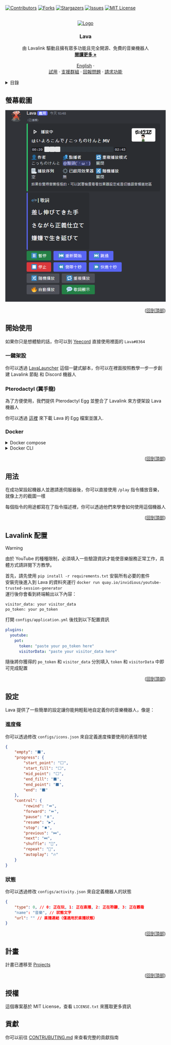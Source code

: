 <!-- PROJECT SHIELDS -->
<!--
*** I'm using markdown "reference style" links for readability.
*** Reference links are enclosed in brackets [ ] instead of parentheses ( ).
*** See the bottom of this document for the declaration of the reference variables
*** for contributors-url, forks-url, etc. This is an optional, concise syntax you may use.
*** https://www.markdownguide.org/basic-syntax/#reference-style-links
-->
[![Contributors][contributors-shield]][contributors-url]
[![Forks][forks-shield]][forks-url]
[![Stargazers][stars-shield]][stars-url]
[![Issues][issues-shield]][issues-url]
[![MIT License][license-shield]][license-url]

<!-- PROJECT LOGO -->
<br />
<div align="center">
  <a href="https://github.com/Nat1anWasTaken/Lava">
    <img src="img/logo.png" alt="Logo" width="80" height="80">
  </a>

<h3 align="center">Lava</h3>

  <p align="center">
    由 Lavalink 驅動且擁有眾多功能且完全開源、免費的音樂機器人
    <br />
    <a href="#關於專案"><strong>閱讀更多 »</strong></a>
    <br />
    <br />
    <a href="README.en-us.md">English</a>
    ·
    <br />
    <a href="https://discord.gg/acgmcity">試用</a>
    ·
    <a href="https://discord.com/invite/3y7mN82NQa">支援群組</a>
    ·
    <a href="https://github.com/Nat1anWasTaken/Lava/issues">回報問題</a>
    ·
    <a href="https://github.com/Nat1anWasTaken/Lava/issues">請求功能</a>
  </p>
</div>

<!-- TABLE OF CONTENTS -->
<details>
  <summary>目錄</summary>
  <ol>
    <li>
      <a href="#螢幕截圖">螢幕截圖</a>
    </li>
    <li>
      <a href="#開始使用">開始使用</a>
      <ul>
        <li><a href="#spotify-支援">Spotify 支援</a></li>
        <li><a href="#需求">需求</a></li>
      </ul>
    </li>
    <li><a href="#用法">用法</a></li>
    <li><a href="#設定">設定</a></li>
    <li><a href="#計畫">計畫</a></li>
    <li><a href="#授權">授權</a></li>
    <li><a href="#貢獻">貢獻</a><li>
  </ol>
</details>

<!-- SCREENSHOTS -->

## 螢幕截圖

![播放器][player-screenshot]

<p align="right">(<a href="#readme-top">回到頂部</a>)</p>

<!-- GETTING STARTED -->

## 開始使用

如果你只是想體驗的話，你可以到 [Yeecord][yeecord] 直接使用裡面的 `Lava#8364`

### 一鍵架設

你可以透過 [LavaLauncher][LavaLauncher] 這個一鍵式腳本，你可以在裡面按照教學一步一步創建 Lavalink 節點 和 Discord 機器人

### Pterodactyl (翼手龍)
為了方便使用，我們提供 Pterodactyl Egg 並整合了 Lavalink 來方便架設 Lava 機器人

你可以透過 [這裡](https://github.com/Mantouisyummy/Lava-egg/blob/main/egg-lava.json) 來下載 Lava 的 Egg 檔案並匯入.

### Docker

<details>
<summary>Docker compose</summary>

確保 Docker 已經安裝在你的電腦或伺服器上，接著：

1. Clone 這個 Repository
```bash
git clone https://github.com/Nat1anWasTaken/Lava.git
```

2. cd 到專案目錄
```bash
cd Lava
```

3. 將 `example.stack.env` 重新命名為 `stack.env`
```bash
mv example.stack.env stack.env
```
填入 `stack.env` 的內容

4. 啟動
```bash
docker compose up
```
</details>

<details>
<summary>Docker CLI</summary>

確保 Docker 已經安裝在你的電腦或伺服器上，接著：

1. 拉取映像檔
```bash
docker pull ghcr.io/nat1anwastaken/lava:latest
```

2. 設置好你的 Lavalink 節點，並將其 IP 和 Port 填入 `configs/lavalink.json`，如果你懶得架設 Lavalink，請使用 Docker Compose
```json
{
    "host": "Lavalink 節點 IP",
    "port": "Lavalink 節點 Port"
}
```

3. 創建一個 `stack.env` 檔案，並填入以下內容
```env
TOKEN=機器人 Token
SPOTIFY_CLIENT_ID=Spotify client id
SPOTIFY_CLIENT_SECRET=Spotify client secret
``` 

4. 啟動機器人
```bash
docker run -it \
  --name lava \
  --volume "./configs:/app/configs" \
  --env-file stack.env \
  --restart unless-stopped \
  ghcr.io/nat1anwastaken/lava:latest
```

</details>


<p align="right">(<a href="#readme-top">回到頂部</a>)</p>


<!-- USAGE EXAMPLES -->

## 用法

在成功架設起機器人並邀請進伺服器後，你可以直接使用 `/play` 指令播放音樂，就像上方的截圖一樣

每個指令的用途都寫在了指令描述裡，你可以透過他們來學會如何使用這個機器人

<p align="right">(<a href="#readme-top">回到頂部</a>)</p>

<!-- CONFIGURATION -->

## Lavalink 配置
> [!WARNING]  
> 由於 YouTube 的種種限制，必須填入一些驗證資訊才能使音樂服務正常工作，具體方式請詳閱下方教學。  

首先，請先使用 `pip install -r requirements.txt` 安裝所有必要的套件   
安裝完後進入到 Lava 的資料夾運行 `docker run quay.io/invidious/youtube-trusted-session-generator`  
運行後你會看到終端輸出以下內容：

```
visitor_data: your visitor_data
po_token: your po_token
```

打開 `configs/application.yml` 後找到以下配置資訊
```yml
plugins:
  youtube:
    pot:
      token: "paste your po_token here"
      visitorData: "paste your visitor_data here"
```
隨後將你獲得的 `po_token` 和 `visitor_data` 分別填入 `token` 和 `visitorData` 中即可完成配置

<p align="right">(<a href="#readme-top">回到頂部</a>)</p>

## 設定
Lava 提供了一些簡單的設定讓你能夠輕鬆地自定義你的音樂機器人，像是：

### 進度條 
你可以透過修改 `configs/icons.json` 來自定義進度條要使用的表情符號
```json
{
    "empty": "⬛",
    "progress": {
        "start_point": "⬜",
        "start_fill": "⬜",
        "mid_point": "⬜",
        "end_fill": "⬛",
        "end_point": "⬛",
        "end": "⬛"
    },
    "control": {
        "rewind": "⏪",
        "forward": "⏩",
        "pause": "⏸️",
        "resume": "▶️",
        "stop": "⏹️",
        "previous": "⏮️",
        "next": "⏭️",
        "shuffle": "🔀",
        "repeat": "🔁",
        "autoplay": "🔥"
    }
}
```

### 狀態
你可以透過修改 `configs/activity.json` 來自定義機器人的狀態
```json
{
    "type": 0, // 0: 正在玩, 1: 正在直播, 2: 正在聆聽, 3: 正在觀看
    "name": "音樂", // 狀態文字
    "url": "" // 直播連結（僅適用於直播狀態）
}
```

<p align="right">(<a href="#readme-top">回到頂部</a>)</p>


<!-- ROADMAP -->

## 計畫

計畫已遷移至 [Projects][projects]

<p align="right">(<a href="#readme-top">回到頂部</a>)</p>


<!-- LICENSE -->

## 授權

這個專案基於 MIT License，查看 `LICENSE.txt` 來獲取更多資訊

<!-- CONTRIBUTE -->

## 貢獻

你可以前往 [CONTRUBUTING.md](CONTRIBUTING.md) 來查看完整的貢獻指南

<!-- SHIELDS -->

[contributors-shield]: https://img.shields.io/github/contributors/Nat1anWasTaken/Lava.svg?style=for-the-badge

[contributors-url]: https://github.com/Nat1anWasTaken/Lava/graphs/contributors

[forks-shield]: https://img.shields.io/github/forks/Nat1anWasTaken/Lava.svg?style=for-the-badge

[forks-url]: https://github.com/Nat1anWasTaken/Lava/network/members

[stars-shield]: https://img.shields.io/github/stars/Nat1anWasTaken/Lava.svg?style=for-the-badge

[stars-url]: https://github.com/Nat1anWasTaken/Lava/stargazers

[issues-shield]: https://img.shields.io/github/issues/Nat1anWasTaken/Lava.svg?style=for-the-badge

[issues-url]: https://github.com/Nat1anWasTaken/Lava/issues

[license-shield]: https://img.shields.io/github/license/Nat1anWasTaken/Lava.svg?style=for-the-badge

[license-url]: https://github.com/Nat1anWasTaken/Lava/blob/master/LICENSE.txt

<!-- LINKS -->

[yeecord]: https://discord.gg/yeecord

[python]: https://python.org

[lavalink]: https://github.com/freyacodes/Lavalink

[projects]: https://github.com/users/Nat1anWasTaken/projects/3

[LavaLauncher]: https://github.com/Nat1anWasTaken/LavaLauncher

[spotipy-authorization-flow]: https://spotipy.readthedocs.io/en/2.22.0/#authorization-code-flow

[issues]: https://github.com/Nat1anWasTaken/Lava/issues

<!-- IMAGES -->

[player-screenshot]: img/player.png
